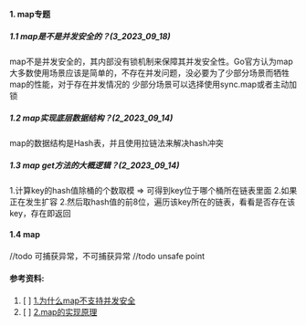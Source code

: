 #### 1. map专题
##### 1.1 map是不是并发安全的？(3_2023_09_18)
map不是并发安全的，其内部没有锁机制来保障其并发安全性。Go官方认为map大多数使用场景应该是简单的，不存在并发问题，没必要为了少部分场景而牺牲map的性能，对于存在并发情况的
少部分场景可以选择使用sync.map或者主动加锁

##### 1.2 map实现底层数据结构？(2_2023_09_14)
map的数据结构是Hash表，并且使用拉链法来解决hash冲突

##### 1.3 map get方法的大概逻辑？(2_2023_09_14)
1.计算key的hash值除桶的个数取模 => 可得到key位于哪个桶所在链表里面
2.如果正在发生扩容
2.然后取hash值的前8位，遍历该key所在的链表，看看是否存在该key，存在即返回


#### 1.4 map





//todo 可捕获异常，不可捕获异常
//todo unsafe point


#### 参考资料:
1. [ ] [1.为什么map不支持并发安全]([https://learnku.com/articles/67151](https://juejin.cn/s/golang%20map%E4%B8%BA%E4%BB%80%E4%B9%88%E5%B9%B6%E5%8F%91%E4%B8%8D%E5%AE%89%E5%85%A8)https://juejin.cn/s/golang%20map%E4%B8%BA%E4%BB%80%E4%B9%88%E5%B9%B6%E5%8F%91%E4%B8%8D%E5%AE%89%E5%85%A8)
2. [ ] [2.map的实现原理](https://zhuanlan.zhihu.com/p/495998623)
